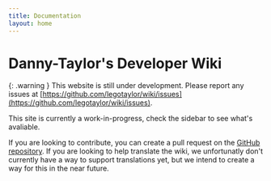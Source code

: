 ```yaml
---
title: Documentation
layout: home
---
```

# Danny-Taylor's Developer Wiki
{: .warning }
This website is still under development. Please report any issues at [https://github.com/legotaylor/wiki/issues](https://github.com/legotaylor/wiki/issues).

This site is currently a work-in-progress, check the sidebar to see what's avaliable.

If you are looking to contribute, you can create a pull request on the [GitHub repository](https://github.com/legotaylor/wiki). If you are looking to help translate the wiki, we unfortunatly don't currently have a way to support translations yet, but we intend to create a way for this in the near future.

